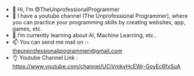 - 👋 Hi, I’m @TheUnprofessionalProgrammer
- 👀 I have a youtube channel (The Unprofessional Programmer), where you can practice your programming skills by creating websites, app, games, etc.
- 🌱 I’m currently learning about AI, Machine Learning, etc..
- 📫 You can send me mail on :- theunprofessionalprogrammerj@gmail.com
- 👌 Youtube Channel Link : https://www.youtube.com/channel/UCiVmkvHcEWr-GoyEc6fxSuA
<!---
TheUnprofessionalProgrammer/TheUnprofessionalProgrammer is a ✨ special ✨ repository because its `README.md` (this file) appears on your GitHub profile.
You can click the Preview link to take a look at your changes.
--->
